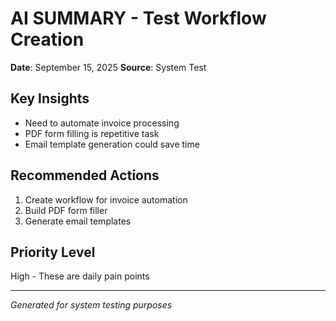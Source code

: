 # AI SUMMARY - Test Workflow Creation

**Date**: September 15, 2025
**Source**: System Test

## Key Insights
- Need to automate invoice processing
- PDF form filling is repetitive task
- Email template generation could save time

## Recommended Actions
1. Create workflow for invoice automation
2. Build PDF form filler
3. Generate email templates

## Priority Level
High - These are daily pain points

---
*Generated for system testing purposes*
